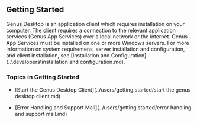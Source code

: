 ## Getting Started

Genus Desktop is an application client which requires installation on your computer. The client requires a connection to the relevant application services (Genus App Services) over a local network or the internet. Genus App Services must be installed on one or more Windows servers. For more information on system requiremens, server installation and configuration, and client installation, see [Installation and Configuration](..\developers\installation and configuration.md). 

### Topics in Getting Started

* [Start the Genus Desktop Client](../users/getting started/start the genus desktop client.md)

* [Error Handling and Support Mail](../users/getting started/error handling and support mail.md)
